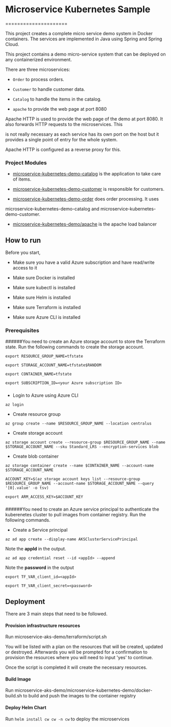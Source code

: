 
  

  

# Microservice Kubernetes Sample

  

  

=====================

  

  

This project creates a complete micro service demo system in Docker containers. The services are implemented in Java using Spring and Spring Cloud.

  

  

This project contains a demo micro-service system that can be deployed on any containerized environment.

  

  

There are three microservices:

  

  

-  `Order` to process orders.

  

  

-  `Customer` to handle customer data.

  

  

-  `Catalog` to handle the items in the catalog.

  

  

-  `apache` to provide the web page at port 8080

  

  

  

Apache HTTP is used to provide the web page of the demo at port 8080. It also forwards HTTP requests to the microservices. This

  

  

is not really necessary as each service has its own port on the host but it provides a single point of entry for the whole system.

  

  

Apache HTTP is configured as a reverse proxy for this.

  

  

  

### Project Modules

  

  

  

-  [microservice-kubernetes-demo-catalog](microservice-kubernetes-demo/microservice-kubernetes-demo-catalog) is the application to take care of items.

  

  

-  [microservice-kubernetes-demo-customer](microservice-kubernetes-demo/microservice-kubernetes-demo-customer) is responsible for customers.

  

  

-  [microservice-kubernetes-demo-order](microservice-kubernetes-demo/microservice-kubernetes-demo-order) does order processing. It uses

  

  

microservice-kubernetes-demo-catalog and microservice-kubernetes-demo-customer.

  

  

-  [microservice-kubernetes-demo/apache](microservice-kubernetes-demo/apache/) is the apache load balancer

  

  

  

## How to run

  

  

Before you start,

  

  

* Make sure you have a valid Azure subscription and have read/write access to it

  

  

  

* Make sure Docker is installed

  

  

  

* Make sure kubectl is installed

  

  

  

* Make sure Helm is installed

  

  

  

* Make sure Terraform is installed

  

  

  

* Make sure Azure CLI is installed

  

  

  

### Prerequisites

######You need to create an Azure storage account to store the Terraform state. Run the following commands to create the storage account.


`export RESOURCE_GROUP_NAME=tfstate`


`export STORAGE_ACCOUNT_NAME=tfstate$RANDOM`


`export CONTAINER_NAME=tfstate`

`export SUBSCRIPTION_ID=<your Azure subscription ID>`
###

* Login to Azure using Azure CLI

`az login`

* Create resource group

`az group create --name $RESOURCE_GROUP_NAME --location centralus`

* Create storage account

`az storage account create --resource-group $RESOURCE_GROUP_NAME --name $STORAGE_ACCOUNT_NAME --sku Standard_LRS --encryption-services blob`

* Create blob container

`az storage container create --name $CONTAINER_NAME --account-name $STORAGE_ACCOUNT_NAME`

`ACCOUNT_KEY=$(az storage account keys list --resource-group $RESOURCE_GROUP_NAME --account-name $STORAGE_ACCOUNT_NAME --query '[0].value' -o tsv)`

`export ARM_ACCESS_KEY=$ACCOUNT_KEY`


###
######You need to create an Azure service principal to authenticate the kuberenetes cluster to pull images from container registry. Run the following commands.

* Create a Service principal

`az ad app create --display-name AKSClusterServicePrincipal`

Note the <b>appId</b> in the output.

`az ad app credential reset --id <appId> --append`

Note the <b>password</b> in the output

`export TF_VAR_client_id=<appId>`

`export TF_VAR_client_secret=<password>`


## Deployment

  

There are 3 main steps that need to be followed.

  

  

  

#### Provision infrastructure resources

  

Run microservice-aks-demo/terraform/script.sh

  

You will be listed with a plan on the resources that will be created, updated or destroyed. Afterwards you will be prompted for a confirmation to provision the resources where you will need to input 'yes' to continue.

  

Once the script is completed it will create the necessary resources.

  

  

#### Build Image

  

Run microservice-aks-demo/microservice-kubernetes-demo/docker-build.sh to build and push the images to the container registry

  

  

#### Deploy Helm Chart

  

Run `helm install cw cw -n cw` to deploy the microservices